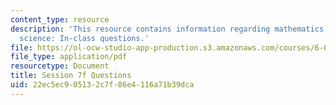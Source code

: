 ```yaml
---
content_type: resource
description: 'This resource contains information regarding mathematics for computer
  science: In-class questions.'
file: https://ol-ocw-studio-app-production.s3.amazonaws.com/courses/6-042j-mathematics-for-computer-science-spring-2015/22ec5ec905132c7f86e4116a71b39dca_MIT6_042JS15_cp7f.pdf
file_type: application/pdf
resourcetype: Document
title: Session 7f Questions
uid: 22ec5ec9-0513-2c7f-86e4-116a71b39dca
---
```

